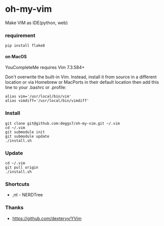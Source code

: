 oh-my-vim
=========

Make VIM as IDE(python, web)

### requirement

```
pip install flake8
```
#### on MacOS
YouCompleteMe requires Vim 7.3.584+

Don't overwrite the built-in Vim.
Instead, install it from source in a different location or via Homebrew or MacPorts in their default location then add this line to your .bashrc or .profile:
```
alias vim='/usr/local/bin/vim'
alias vimdiff='/usr/local/bin/vimdiff'
```

### Install

```
git clone git@github.com:deggs7/oh-my-vim.git ~/.vim
cd ~/.vim
git submodule init
git submodule update
./install.sh
```

### Update

```
cd ~/.vim
git pull origin
./install.sh
```

### Shortcuts

* ,nt - NERDTree



### Thanks

* https://github.com/dexteryy/YVim
